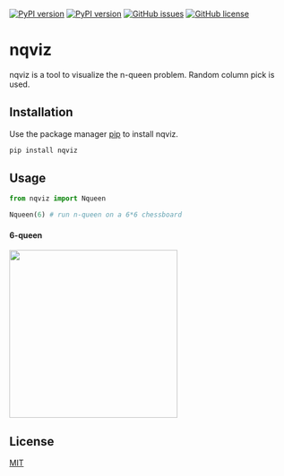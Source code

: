 [![PyPI version](https://badge.fury.io/py/nqviz.svg)](https://badge.fury.io/py/nqviz)
[![PyPI version](https://badge.fury.io/py/nqviz.svg)](https://badge.fury.io/py/nqviz)
[![GitHub issues](https://img.shields.io/github/issues/jhan15/nqviz)](https://github.com/jhan15/nqviz/issues)
[![GitHub license](https://img.shields.io/github/license/jhan15/nqviz)](https://github.com/jhan15/nqviz/blob/master/license.txt)
# nqviz 

nqviz is a tool to visualize the n-queen problem. Random column pick is used.

## Installation

Use the package manager [pip](https://pip.pypa.io/en/stable/) to install nqviz.

```bash
pip install nqviz
```

## Usage

```python
from nqviz import Nqueen

Nqueen(6) # run n-queen on a 6*6 chessboard
```

#### 6-queen

<img src="https://user-images.githubusercontent.com/62132206/120168297-0040cc80-c1ff-11eb-9a7a-de5e1568fc70.gif" width="300">

## License
[MIT](https://choosealicense.com/licenses/mit/)
